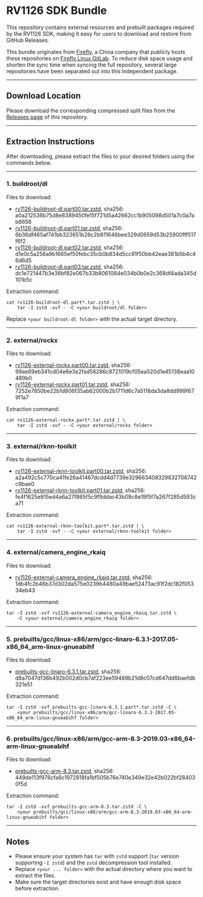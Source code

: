 # RV1126 SDK Bundle

This repository contains external resources and prebuilt packages required by the RV1126 SDK, making it easy for users to download and restore from GitHub Releases.

This bundle originates from [Firefly](https://en.t-firefly.com/), a China company that publicly hosts these repositories on [Firefly Linux GitLab](https://gitlab.com/firefly-linux).
To reduce disk space usage and shorten the sync time when syncing the full repository, several large repositories have been separated out into this independent package.

---

## Download Location

Please download the corresponding compressed split files from the [Releases page](https://github.com/uwingstech/rv1126-bundle/releases) of this repository.

---

## Extraction Instructions

After downloading, please extract the files to your desired folders using the commands below.

---

### 1. buildroot/dl

Files to download:

- [rv1126-buildroot-dl.part00.tar.zstd](https://github.com/uwingstech/rv1126-bundle/releases/download/v2.5.5g-sdk-bundle/rv1126-buildroot-dl.part00.tar.zstd), sha256: a0a212536b75d8e8389450fe15f721d5a42662cc1b905098d501a7c0a7ab6656
- [rv1126-buildroot-dl.part01.tar.zstd](https://github.com/uwingstech/rv1126-bundle/releases/download/v2.5.5g-sdk-bundle/rv1126-buildroot-dl.part01.tar.zstd), sha256: 6b36df465af741bb323651b26c2b811646bee329d0659d53b25900fff517f6f2
- [rv1126-buildroot-dl.part02.tar.zstd](https://github.com/uwingstech/rv1126-bundle/releases/download/v2.5.5g-sdk-bundle/rv1126-buildroot-dl.part02.tar.zstd), sha256: d1e0c5a256a9b1665ef50febc35cb0b834d5cc91f50bb42eae381b5b4c46d6d5
- [rv1126-buildroot-dl.part03.tar.zstd](https://github.com/uwingstech/rv1126-bundle/releases/download/v2.5.5g-sdk-bundle/rv1126-buildroot-dl.part03.tar.zstd), sha256: dc1e721447b3e36bf82e067b33b8061084e034b0b0e2c368df4ada345d101b5c

Extraction command:

```
cat rv1126-buildroot-dl.part*.tar.zstd | \
    tar -I zstd -xvf - -C <your buildroot/dl folder>
```


Replace `<your buildroot-dl folder>` with the actual target directory.

---

### 2. external/rockx

Files to download:

- [rv1126-external-rockx.part00.tar.zstd](https://github.com/uwingstech/rv1126-bundle/releases/download/v2.5.5g-sdk-bundle/rv1126-external-rockx.part00.tar.zstd), sha256: 99ae69eb341cd04e6e3e2fad56286c8721019cf05ea520d1e45138eaa10489b0
- [rv1126-external-rockx.part01.tar.zstd](https://github.com/uwingstech/rv1126-bundle/releases/download/v2.5.5g-sdk-bundle/rv1126-external-rockx.part01.tar.zstd), sha256: 7252e7850be22b1d806f35ab62000b2b1711d6c7a5118da3da8dd999f679f1a7

Extraction command:

```
cat rv1126-external-rockx.part*.tar.zstd | \
    tar -I zstd -xvf - -C <your external/rockx folder>
```


---

### 3. external/rknn-toolkit

Files to download:

- [rv1126-external-rknn-toolkit.part00.tar.zstd](https://github.com/uwingstech/rv1126-bundle/releases/download/v2.5.5g-sdk-bundle/rv1126-external-rknn-toolkit.part00.tar.zstd), sha256: a2a492c5c770ca41fe26a41467dcdd4d7739e329663408329632706742c9bae0
- [rv1126-external-rknn-toolkit.part01.tar.zstd](https://github.com/uwingstech/rv1126-bundle/releases/download/v2.5.5g-sdk-bundle/rv1126-external-rknn-toolkit.part01.tar.zstd), sha256: fe4f1625e915ed4a6a27f865f5c9f9ddac43b09c8e19f5f7a267f285d593ca71

Extraction command:

```
cat rv1126-external-rknn-toolkit.part*.tar.zstd | \
    tar -I zstd -xvf - -C <your external/rknn-toolkit folder>
```


---

### 4. external/camera_engine_rkaiq

Files to download:

- [rv1126-external-camera_engine_rkaiq.tar.zstd](https://github.com/uwingstech/rv1126-bundle/releases/download/v2.5.5g-sdk-bundle/rv1126-external-camera_engine_rkaiq.tar.zstd), sha256: 1db4fc2b46b37d302da575e0239b4480a49bae52473ac91f2dc182f05334eb43

Extraction command:

```
tar -I zstd -xvf rv1126-external-camera_engine_rkaiq.tar.zstd \
    -C <your external/camera_engine_rkaiq folder>
```

---

### 5. prebuilts/gcc/linux-x86/arm/gcc-linaro-6.3.1-2017.05-x86_64_arm-linux-gnueabihf

Files to download:

- [prebuilts-gcc-linaro-6.3.1.tar.zstd](https://github.com/uwingstech/rv1126-bundle/releases/download/v2.5.5g-sdk-bundle/prebuilts-gcc-linaro-6.3.1.tar.zstd), sha256: d8a7047d136b492b002d0cb7af223ee59489b21d8c07cd647dd6baefdb321e51

Extraction command:

```
tar -I zstd -xvf prebuilts-gcc-linaro-6.3.1.part*.tar.zstd -C \
    <your prebuilts/gcc/linux-x86/arm/gcc-linaro-6.3.1-2017.05-x86_64_arm-linux-gnueabihf folder>
```

---

### 6. prebuilts/gcc/linux-x86/arm/gcc-arm-8.3-2019.03-x86_64-arm-linux-gnueabihf

Files to download:

- [prebuilts-gcc-arm-8.3.tar.zstd](https://github.com/uwingstech/rv1126-bundle/releases/download/v2.5.5g-sdk-bundle/prebuilts-gcc-arm-8.3.tar.zstd), sha256: 449de113f978cfa6c1972818fa1bf505b76e740e349e32e42b022bf284030f5d

Extraction command:

```
tar -I zstd -xvf prebuilts-gcc-arm-8.3.tar.zstd -C \
    <your prebuilts/gcc/linux-x86/arm/gcc-arm-8.3-2019.03-x86_64-arm-linux-gnueabihf folder>
```

---

## Notes

- Please ensure your system has `tar` with `zstd` support (`tar` version supporting `-I zstd`) and the `zstd` decompression tool installed.
- Replace `<your ... folder>` with the actual directory where you want to extract the files.
- Make sure the target directories exist and have enough disk space before extraction.


